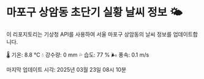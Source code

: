 
# 마포구 상암동 초단기 실황 날씨 정보 🌤️

이 리포지토리는 기상청 API를 사용하여 서울 마포구 상암동의 날씨 정보를 업데이트합니다. 

🌡️ 기온: 8.8 ℃
💧 강수량: 0 mm
💦 습도: 77 %
🌬️ 풍속: 0.1 m/s

마지막 업데이트 시각: 2025년 03월 23일 08시 10분    
